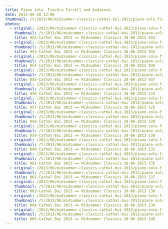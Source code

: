 ```yaml
---
title: Piano solo  Fiachra Farrell and Audience.
date: 2013-06-28 12:00
thumbnail: /t/2013/06/midsummer-classics-cathal-bui-2013/piano-solo-fiachra-farrell-and-audience/052-cathal-bui-2013-midsummer-classics-28-06-2013-034.jpg
photos:
  - original: /2013/06/midsummer-classics-cathal-bui-2013/piano-solo-fiachra-farrell-and-audience/052-cathal-bui-2013-midsummer-classics-28-06-2013-034.jpg
    thumbnail: /t/2013/06/midsummer-classics-cathal-bui-2013/piano-solo-fiachra-farrell-and-audience/052-cathal-bui-2013-midsummer-classics-28-06-2013-034.jpg
    title: 052-Cathal Bui 2013 == Midsummer Classics 28-06-2013 034
  - original: /2013/06/midsummer-classics-cathal-bui-2013/piano-solo-fiachra-farrell-and-audience/053-cathal-bui-2013-midsummer-classics-28-06-2013-035.jpg
    thumbnail: /t/2013/06/midsummer-classics-cathal-bui-2013/piano-solo-fiachra-farrell-and-audience/053-cathal-bui-2013-midsummer-classics-28-06-2013-035.jpg
    title: 053-Cathal Bui 2013 == Midsummer Classics 28-06-2013 035
  - original: /2013/06/midsummer-classics-cathal-bui-2013/piano-solo-fiachra-farrell-and-audience/054-cathal-bui-2013-midsummer-classics-28-06-2013-036.jpg
    thumbnail: /t/2013/06/midsummer-classics-cathal-bui-2013/piano-solo-fiachra-farrell-and-audience/054-cathal-bui-2013-midsummer-classics-28-06-2013-036.jpg
    title: 054-Cathal Bui 2013 == Midsummer Classics 28-06-2013 036
  - original: /2013/06/midsummer-classics-cathal-bui-2013/piano-solo-fiachra-farrell-and-audience/055-cathal-bui-2013-midsummer-classics-28-06-2013-037.jpg
    thumbnail: /t/2013/06/midsummer-classics-cathal-bui-2013/piano-solo-fiachra-farrell-and-audience/055-cathal-bui-2013-midsummer-classics-28-06-2013-037.jpg
    title: 055-Cathal Bui 2013 == Midsummer Classics 28-06-2013 037
  - original: /2013/06/midsummer-classics-cathal-bui-2013/piano-solo-fiachra-farrell-and-audience/056-cathal-bui-2013-midsummer-classics-28-06-2013-124.jpg
    thumbnail: /t/2013/06/midsummer-classics-cathal-bui-2013/piano-solo-fiachra-farrell-and-audience/056-cathal-bui-2013-midsummer-classics-28-06-2013-124.jpg
    title: 056-Cathal Bui 2013 == Midsummer Classics 28-06-2013 124
  - original: /2013/06/midsummer-classics-cathal-bui-2013/piano-solo-fiachra-farrell-and-audience/057-cathal-bui-2013-midsummer-classics-28-06-2013-125.jpg
    thumbnail: /t/2013/06/midsummer-classics-cathal-bui-2013/piano-solo-fiachra-farrell-and-audience/057-cathal-bui-2013-midsummer-classics-28-06-2013-125.jpg
    title: 057-Cathal Bui 2013 == Midsummer Classics 28-06-2013 125
  - original: /2013/06/midsummer-classics-cathal-bui-2013/piano-solo-fiachra-farrell-and-audience/058-cathal-bui-2013-midsummer-classics-28-06-2013-128.jpg
    thumbnail: /t/2013/06/midsummer-classics-cathal-bui-2013/piano-solo-fiachra-farrell-and-audience/058-cathal-bui-2013-midsummer-classics-28-06-2013-128.jpg
    title: 058-Cathal Bui 2013 == Midsummer Classics 28-06-2013 128
  - original: /2013/06/midsummer-classics-cathal-bui-2013/piano-solo-fiachra-farrell-and-audience/059-cathal-bui-2013-midsummer-classics-28-06-2013-130.jpg
    thumbnail: /t/2013/06/midsummer-classics-cathal-bui-2013/piano-solo-fiachra-farrell-and-audience/059-cathal-bui-2013-midsummer-classics-28-06-2013-130.jpg
    title: 059-Cathal Bui 2013 == Midsummer Classics 28-06-2013 130
  - original: /2013/06/midsummer-classics-cathal-bui-2013/piano-solo-fiachra-farrell-and-audience/060-cathal-bui-2013-midsummer-classics-28-06-2013-131.jpg
    thumbnail: /t/2013/06/midsummer-classics-cathal-bui-2013/piano-solo-fiachra-farrell-and-audience/060-cathal-bui-2013-midsummer-classics-28-06-2013-131.jpg
    title: 060-Cathal Bui 2013 == Midsummer Classics 28-06-2013 131
  - original: /2013/06/midsummer-classics-cathal-bui-2013/piano-solo-fiachra-farrell-and-audience/061-cathal-bui-2013-midsummer-classics-28-06-2013-135.jpg
    thumbnail: /t/2013/06/midsummer-classics-cathal-bui-2013/piano-solo-fiachra-farrell-and-audience/061-cathal-bui-2013-midsummer-classics-28-06-2013-135.jpg
    title: 061-Cathal Bui 2013 == Midsummer Classics 28-06-2013 135
  - original: /2013/06/midsummer-classics-cathal-bui-2013/piano-solo-fiachra-farrell-and-audience/062-cathal-bui-2013-midsummer-classics-28-06-2013-137.jpg
    thumbnail: /t/2013/06/midsummer-classics-cathal-bui-2013/piano-solo-fiachra-farrell-and-audience/062-cathal-bui-2013-midsummer-classics-28-06-2013-137.jpg
    title: 062-Cathal Bui 2013 == Midsummer Classics 28-06-2013 137
  - original: /2013/06/midsummer-classics-cathal-bui-2013/piano-solo-fiachra-farrell-and-audience/063-cathal-bui-2013-midsummer-classics-28-06-2013-138.jpg
    thumbnail: /t/2013/06/midsummer-classics-cathal-bui-2013/piano-solo-fiachra-farrell-and-audience/063-cathal-bui-2013-midsummer-classics-28-06-2013-138.jpg
    title: 063-Cathal Bui 2013 == Midsummer Classics 28-06-2013 138
  - original: /2013/06/midsummer-classics-cathal-bui-2013/piano-solo-fiachra-farrell-and-audience/064-cathal-bui-2013-midsummer-classics-28-06-2013-139.jpg
    thumbnail: /t/2013/06/midsummer-classics-cathal-bui-2013/piano-solo-fiachra-farrell-and-audience/064-cathal-bui-2013-midsummer-classics-28-06-2013-139.jpg
    title: 064-Cathal Bui 2013 == Midsummer Classics 28-06-2013 139
  - original: /2013/06/midsummer-classics-cathal-bui-2013/piano-solo-fiachra-farrell-and-audience/065-cathal-bui-2013-midsummer-classics-28-06-2013-140.jpg
    thumbnail: /t/2013/06/midsummer-classics-cathal-bui-2013/piano-solo-fiachra-farrell-and-audience/065-cathal-bui-2013-midsummer-classics-28-06-2013-140.jpg
    title: 065-Cathal Bui 2013 == Midsummer Classics 28-06-2013 140
---
```

